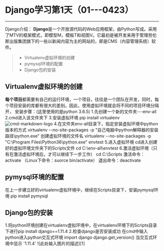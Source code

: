 ﻿# Django学习第1天（01---0423）

------

Django介绍：
**Django**是一个开放源代码的Web应用框架，由Python写成。采用了MTV的框架模式，即模型M，模板T和视图V。它最初是被开发来用于管理劳伦斯出版集团旗下的一些以新闻内容为主的网站的，即是CMS（内容管理系统）软件。


> * Virtualenv虚拟环境的创建
> * pymysql环境的配置
> * Django包的安装

## Virtualenv虚拟环境的创建
**每个项目**都需要有自己的运行环境，一个项目，往往是一个团队在开发，同时，每个项目安装的库都有很大的差别。因此，使用虚拟环境就会将不同的项目环境分隔开，
安装步骤：(这里使用的是python 3.6.5)
1.先创建一个新的文件夹---env-all
2.cmd进入该文件夹下
3.安装虚拟环境
pip install virtualenv
![cmd-markdown-logo](https://www.zybuluo.com/static/img/logo.png)
4.在文件夹env-all目录下，指定安装虚拟环境中python版本的方式
virtualenv --no-site-packages -p "自己电脑中python解释器的安装路径\python.exe"  创建虚拟环境的文件名
virtualenv --no-site-packages -p "C:\Program Files\Python36\python.exe" envtest
5.进入虚拟环境
cd进入创建好的虚拟环境文件夹下的Scripts文件
cd C:\env-all\envtest
6.激活虚拟环境（只有在激活虚拟环境后，才可以继续下一步工作）
cd C:\Scripts
激活命令：activate  （Linux下命令：suorce bin/activate）
退出命令：deactivate

## pymysql环境的配置
在上一步建立好的virtualenv虚拟环境中，继续在Scripts目录下，安装pymysql环境
pip install pymysql

## Django包的安装
1.将python环境创建在virtualenv虚拟环境中，在virtualenv环境下的Scripts目录下进行pip install django==1.11.4
2.检查django是否安装成功
在cmd中输入python进入python交互式环境
import django
django.get_version()
当交互式环境中显示
'1.11.4'
![此处输入图片的描述][1]
